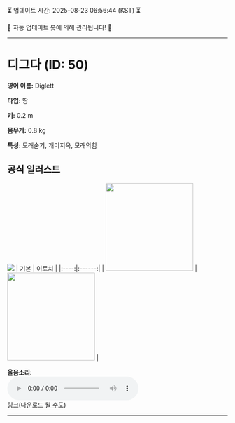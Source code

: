 
⏳ 업데이트 시간: 2025-08-23 06:56:44 (KST) ⏳

🤖 자동 업데이트 봇에 의해 관리됩니다! 🤖

---

# 디그다 (ID: 50)
**영어 이름:** Diglett

**타입:** 땅

**키:** 0.2 m

**몸무게:** 0.8 kg

**특성:** 모래숨기, 개미지옥, 모래의힘

## 공식 일러스트
![](https://raw.githubusercontent.com/PokeAPI/sprites/master/sprites/pokemon/other/official-artwork/50.png)
| 기본 | 이로치 |
|:----:|:------:|
| <img src="http://play.pokemonshowdown.com/sprites/ani/diglett.gif" width="200"> | <img src="http://play.pokemonshowdown.com/sprites/ani-shiny/diglett.gif" width="200"> |

**울음소리:**<br><audio controls src="https://raw.githubusercontent.com/PokeAPI/cries/main/cries/pokemon/latest/50.ogg"></audio><br> [링크(다운로드 될 수도)](https://raw.githubusercontent.com/PokeAPI/cries/main/cries/pokemon/latest/50.ogg)


---
